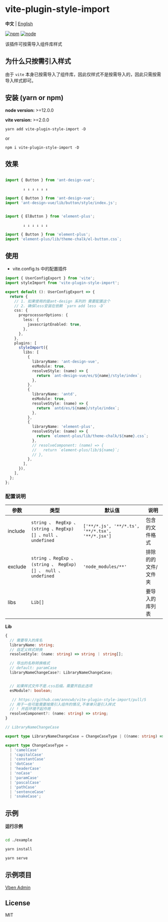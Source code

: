 # vite-plugin-style-import

**中文** | [English](./README.md)

[![npm][npm-img]][npm-url] [![node][node-img]][node-url]

该插件可按需导入组件库样式

## 为什么只按需引入样式

由于 `vite` 本身已按需导入了组件库，因此仅样式不是按需导入的，因此只需按需导入样式即可。

## 安装 (yarn or npm)

**node version:** >=12.0.0

**vite version:** >=2.0.0

```
yarn add vite-plugin-style-import -D
```

or

```
npm i vite-plugin-style-import -D
```

## 效果

```ts

import { Button } from 'ant-design-vue';

        ↓ ↓ ↓ ↓ ↓ ↓

import { Button } from 'ant-design-vue';
import 'ant-design-vue/lib/button/style/index.js';

```

```ts

import { ElButton } from 'element-plus';

        ↓ ↓ ↓ ↓ ↓ ↓

import { Button } from 'element-plus';
import 'element-plus/lib/theme-chalk/el-button.css`;

```

## 使用

- vite.config.ts 中的配置插件

```ts
import { UserConfigExport } from 'vite';
import styleImport from 'vite-plugin-style-import';

export default (): UserConfigExport => {
  return {
    // 1. 如果使用的是ant-design 系列的 需要配置这个
    // 2. 确保less安装在依赖 `yarn add less -D`
    css: {
      preprocessorOptions: {
        less: {
          javascriptEnabled: true,
        },
      },
    },
    plugins: [
      styleImport({
        libs: [
          {
            libraryName: 'ant-design-vue',
            esModule: true,
            resolveStyle: (name) => {
              return `ant-design-vue/es/${name}/style/index`;
            },
          },
          {
            libraryName: 'antd',
            esModule: true,
            resolveStyle: (name) => {
              return `antd/es/${name}/style/index`;
            },
          },
          {
            libraryName: 'element-plus',
            resolveStyle: (name) => {
              return `element-plus/lib/theme-chalk/${name}.css`;
            },
            // resolveComponent: (name) => {
            //   return `element-plus/lib/${name}`;
            // },
          },
        ],
      }),
    ],
  };
};
```

### 配置说明

| 参数 | 类型 | 默认值 | 说明 |
| --- | --- | --- | --- |
| include | `string 、 RegExp 、(string 、RegExp)[] 、null 、undefined` | `['**/*.js', '**/*.ts', '**/*.tsx', '**/*.jsx']` | 包含的文件格式 |
| exclude | `string 、RegExp 、 (string 、 RegExp)[] 、 null 、 undefined` | `'node_modules/**'` | 排除的的文件/文件夹 |
| libs | `Lib[]` |  | 要导入的库列表 |

**Lib**

```ts
{
  // 需要导入的库名
  libraryName: string;
  // 自定义样式转换
  resolveStyle: (name: string) => string ｜ string[];

  // 导出的名称转换格式
  // default: paramCase
  libraryNameChangeCase?: LibraryNameChangeCase;


  // 如果样式文件不是.css后缀。需要开启此选项
  esModule?: boolean;

   // https://github.com/anncwb/vite-plugin-style-import/pull/5
  // 用于一些可能需要按需引入组件的情况,不单单只是引入样式
  // ! 开启环境不起作用
  resolveComponent?: (name: string) => string;
}

// LibraryNameChangeCase

export type LibraryNameChangeCase = ChangeCaseType | ((name: string) => string);

export type ChangeCaseType =
  | 'camelCase'
  | 'capitalCase'
  | 'constantCase'
  | 'dotCase'
  | 'headerCase'
  | 'noCase'
  | 'paramCase'
  | 'pascalCase'
  | 'pathCase'
  | 'sentenceCase'
  | 'snakeCase';


```

## 示例

**运行示例**

```bash

cd ./example

yarn install

yarn serve

```

## 示例项目

[Vben Admin](https://github.com/anncwb/vue-vben-admin)

## License

MIT

[npm-img]: https://img.shields.io/npm/v/vite-plugin-style-import.svg
[npm-url]: https://npmjs.com/package/vite-plugin-style-import
[node-img]: https://img.shields.io/node/v/vite-plugin-style-import.svg
[node-url]: https://nodejs.org/en/about/releases/
